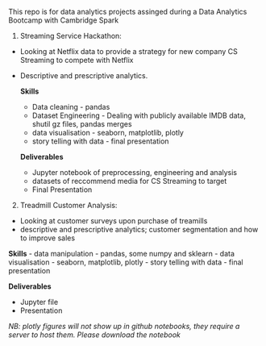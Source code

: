 This repo is for data analytics projects assinged during a Data Analytics Bootcamp with Cambridge Spark

1) Streaming Service Hackathon:
- Looking at Netflix data to provide a strategy for new company CS Streaming to compete with Netflix
- Descriptive and prescriptive analytics.

  **Skills**
  - Data cleaning - pandas
  - Dataset Engineering - Dealing with publicly available IMDB data, shutil gz files, pandas merges
  - data visualisation - seaborn, matplotlib, plotly
  - story telling with data - final presentation
 
  **Deliverables**
  - Jupyter notebook of preprocessing, engineering and analysis
  - datasets of reccommend media for CS Streaming to target
  - Final Presentation

2) Treadmill Customer Analysis:
  - Looking at customer surveys upon purchase of treamills 
  - descriptive and prescriptive analytics; customer segmentation and how to improve sales

  **Skills**
    - data manipulation - pandas, some numpy and sklearn
    - data visualisation - seaborn, matplotlib, plotly
    - story telling with data - final presentation

  **Deliverables**
  - Jupyter file
  - Presentation

  *NB: plotly figures will not show up in github notebooks, they require a server to host them. Please download the notebook*
